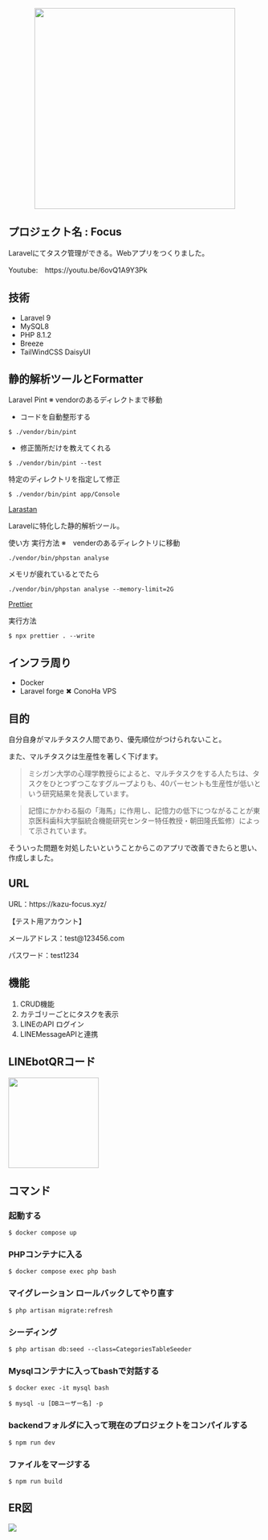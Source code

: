 <p align="center">
<a href="https://laravel.com" target="_blank"><img src="https://raw.githubusercontent.com/laravel/art/master/logo-lockup/5%20SVG/2%20CMYK/1%20Full%20Color/laravel-logolockup-cmyk-red.svg" width="400"></a>
</p>

## プロジェクト名 : Focus

<p>Laravelにてタスク管理ができる。Webアプリをつくりました。</p>

<p>Youtube:　https://youtu.be/6ovQ1A9Y3Pk</p> 

## 技術
<ul>
    <li> Laravel 9</li>
    <li> MySQL8 </li>
    <li> PHP 8.1.2 </li>
    <li> Breeze </li>
    <li> TailWindCSS DaisyUI</li>
</ul>

## 静的解析ツールとFormatter

Laravel Pint
※ vendorのあるディレクトまで移動

- コードを自動整形する

```
$ ./vendor/bin/pint
```

- 修正箇所だけを教えてくれる

```
$ ./vendor/bin/pint --test
```

特定のディレクトリを指定して修正
  
```
$ ./vendor/bin/pint app/Console
```

[Larastan](https://github.com/larastan/larastan)

Laravelに特化した静的解析ツール。

使い方
実行方法
※　venderのあるディレクトリに移動

```
./vendor/bin/phpstan analyse
```

メモリが疲れているとでたら
```
./vendor/bin/phpstan analyse --memory-limit=2G
```

[Prettier](https://prettier.io/docs/install)

実行方法

```
$ npx prettier . --write
```



## インフラ周り
<ul>
    <li> Docker </li>
    <li> Laravel forge ✖︎ ConoHa VPS </li>
</ul>


## 目的

<p>自分自身がマルチタスク人間であり、優先順位がつけられないこと。</p>

<p>また、マルチタスクは生産性を著しく下げます。</p>

>ミシガン大学の心理学教授らによると、マルチタスクをする人たちは、タスクをひとつずつこなすグループよりも、40パーセントも生産性が低いという研究結果を発表しています。

>記憶にかかわる脳の「海馬」に作用し、記憶力の低下につながることが東京医科歯科大学脳統合機能研究センター特任教授・朝田隆氏監修）によって示されています。

<p>そういった問題を対処したいということからこのアプリで改善できたらと思い、作成しました。</p>

## URL

<p> URL：https://kazu-focus.xyz/ </p>

<p>【テスト用アカウント】</p>

<p>メールアドレス：test@123456.com </p>

<p>パスワード：test1234</p>

## 機能

<ol>
    <li>CRUD機能</li>
    <li>カテゴリーごとにタスクを表示</li>
    <li>LINEのAPI ログイン</li>
    <li>LINEMessageAPIと連携</li>
</ol>

## LINEbotQRコード
<img src="https://user-images.githubusercontent.com/77597098/215938417-cf913fce-3560-4d01-949b-ecbb2e0c403b.png" width="180px" height="180px">

## コマンド

### 起動する
```
$ docker compose up
```

### PHPコンテナに入る
```　
$ docker compose exec php bash
```

### マイグレーション ロールバックしてやり直す
```
$ php artisan migrate:refresh
```
### シーディング
```
$ php artisan db:seed --class=CategoriesTableSeeder
```

### Mysqlコンテナに入ってbashで対話する
```
$ docker exec -it mysql bash
```

```
$ mysql -u [DBユーザー名] -p
```

### backendフォルダに入って現在のプロジェクトをコンパイルする
```
$ npm run dev
```

### ファイルをマージする
```
$ npm run build
```

## ER図

[![](https://mermaid.ink/img/pako:eNqtVMFu1DAQ_ZVozttqs9tttzkjLogTNxQpcuPZrdXEXtnO0mW7hyQSXEBCSIgfqHpoJcoBIVFV8DGmiM_AThZlo82BAj4k8rzxm-fxzCwhFhQhAJQPGJlKkoY85J5dmUKpvLOznR2x9DRRJ8oLvBD87zc3Jv9gygtT3pris8lf_Tx_-ePdR2csvpniiymuTfHWFIXJz0OoyWKicSokwy5G61cdvjLlC1N8MuWlo86v7q6_mvy9yS-2AzjeTZnLeuPWEZsyrj1GvYePGuucyPiYSI-TFG3MRn55e_fm9W-Zm56YEpY0Zs1SVJqkM69GojlKNmFII6K3D8-IUs-EpB2IFHNGUW4jCeMYsY4jElNMj1BGWpwg75IUS7QJbktp0GxGW-iq_tUv8MeZiwXXyDvuaoPoTLUDV5_G5OJXZpph1IZcRPeGrZs747pkFi3gb6_cRikm2JGQjSK9Vz39k7y2BOugyPQ-Aqqq2UpgC12TdjpoPNX_oaKgBylK2xfUjpJKewj62NZtCK7FKU5IlmjXZs6VZFo8WfAYAi0z7EFNt54_EExIoqwVKdNCPq7HUzWlejAj_KkQjY_dQ7CEUwgOh7v-3nhwMNgf9Ufjwd6wBwsIfH-423dr_7A_OBiPRsNVD55XDP7qF-hStzg?type=png)](https://mermaid-js.github.io/mermaid-live-editor/edit#pako:eNqtVMFu1DAQ_ZVozttqs9tttzkjLogTNxQpcuPZrdXEXtnO0mW7hyQSXEBCSIgfqHpoJcoBIVFV8DGmiM_AThZlo82BAj4k8rzxm-fxzCwhFhQhAJQPGJlKkoY85J5dmUKpvLOznR2x9DRRJ8oLvBD87zc3Jv9gygtT3pris8lf_Tx_-ePdR2csvpniiymuTfHWFIXJz0OoyWKicSokwy5G61cdvjLlC1N8MuWlo86v7q6_mvy9yS-2AzjeTZnLeuPWEZsyrj1GvYePGuucyPiYSI-TFG3MRn55e_fm9W-Zm56YEpY0Zs1SVJqkM69GojlKNmFII6K3D8-IUs-EpB2IFHNGUW4jCeMYsY4jElNMj1BGWpwg75IUS7QJbktp0GxGW-iq_tUv8MeZiwXXyDvuaoPoTLUDV5_G5OJXZpph1IZcRPeGrZs747pkFi3gb6_cRikm2JGQjSK9Vz39k7y2BOugyPQ-Aqqq2UpgC12TdjpoPNX_oaKgBylK2xfUjpJKewj62NZtCK7FKU5IlmjXZs6VZFo8WfAYAi0z7EFNt54_EExIoqwVKdNCPq7HUzWlejAj_KkQjY_dQ7CEUwgOh7v-3nhwMNgf9Ufjwd6wBwsIfH-423dr_7A_OBiPRsNVD55XDP7qF-hStzg)
